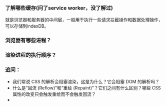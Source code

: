 

###  了解哪些缓存(问了service worker，没了解过)

就是浏览器和服务器的中间层，一般用于执行一些请求拦截操作和数据处理操作，可以存储到indexDB。

### 浏览器有哪些进程？

### 渲染进程的执行顺序？

### 追问：
- 我们常说 CSS 的解析会阻塞渲染，这是为什么？它会阻塞 DOM 的解析吗？
- 什么是“回流 (Reflow)”和“重绘 (Repaint)”？它们之间有什么区别？哪些 CSS 属性的改变只会触发重绘而不会触发回流？
- <script> 标签的 async 和 defer 属性有什么区别？它们是如何优化关键渲染路径的？
- 浏览器是如何处理图片资源的加载和显示的？它会阻塞渲染吗？
- 什么是“合成层 (Compositing Layer)”？哪些 CSS 属性可以隐式地创建一个新的合成层？这样做有什么好处和潜在的风险？